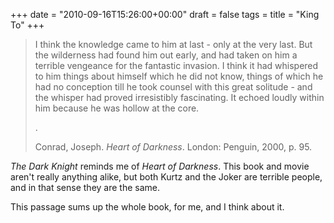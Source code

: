 +++
date = "2010-09-16T15:26:00+00:00"
draft = false
tags = 
title = "King To"
+++
<blockquote>&#13;
<p>I think the knowledge came to him at last - only at the very last. But the wilderness had found him out early, and had taken on him a terrible vengeance for the fantastic invasion. I think it had whispered to him things about himself which he did not know, things of which he had no conception till he took counsel with this great solitude - and the whisper had proved irresistibly fascinating. It echoed loudly within him because he was hollow at the core.</p>&#13;
<p>.</p>&#13;
<p>Conrad, Joseph. <em>Heart of Darkness</em>. London: Penguin, 2000, p. 95.</p>&#13;
</blockquote>&#13;
<p><em>The Dark Knight</em> reminds me of <em>Heart of Darkness</em>. This book and movie aren't really anything alike, but both Kurtz and the Joker are terrible people, and in that sense they are the same.</p>&#13;
<p>This passage sums up the whole book, for me, and I think about it.</p> 